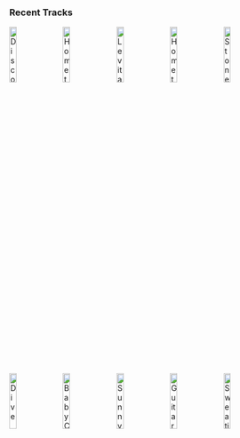 ### Recent Tracks
[<img src='https://lastfm.freetls.fastly.net/i/u/300x300/4e9fc007d6257275d8c83527a391cdd8.png' width='16%' height='16%' alt='Disco'>](https://www.last.fm/music/sub-radio/_/disco)&nbsp;&nbsp;&nbsp;&nbsp;[<img src='https://lastfm.freetls.fastly.net/i/u/300x300/0f926839f98a715f3763ef1899bd6b7a.png' width='16%' height='16%' alt='Hometown Heroes'>](https://www.last.fm/music/moon%2btaxi/_/hometown%2bheroes)&nbsp;&nbsp;&nbsp;&nbsp;[<img src='https://lastfm.freetls.fastly.net/i/u/300x300/93d4ca9756643cc1929b53dbc0208b0f.png' width='16%' height='16%' alt='Levitating'>](https://www.last.fm/music/dua%2blipa/_/levitating)&nbsp;&nbsp;&nbsp;&nbsp;[<img src='https://lastfm.freetls.fastly.net/i/u/300x300/0f926839f98a715f3763ef1899bd6b7a.png' width='16%' height='16%' alt='Hometown Heroes'>](https://www.last.fm/music/moon%2btaxi/_/hometown%2bheroes)&nbsp;&nbsp;&nbsp;&nbsp;[<img src='https://lastfm.freetls.fastly.net/i/u/300x300/2536630b9e33258da24cee7cedb49ed1.png' width='16%' height='16%' alt='Stone Love'>](https://www.last.fm/music/pepper/_/stone%2blove)&nbsp;&nbsp;&nbsp;&nbsp;<br>[<img src='https://lastfm.freetls.fastly.net/i/u/300x300/c13fa3ba635de61ee71c2fec3c45a899.png' width='16%' height='16%' alt='Dive'>](https://www.last.fm/music/hot%2bshade/_/dive)&nbsp;&nbsp;&nbsp;&nbsp;[<img src='https://lastfm.freetls.fastly.net/i/u/300x300/6cc98ad3473c48dbb0821de511b0f8ad.png' width='16%' height='16%' alt='Baby Come Back'>](https://www.last.fm/music/player/_/baby%2bcome%2bback)&nbsp;&nbsp;&nbsp;&nbsp;[<img src='https://lastfm.freetls.fastly.net/i/u/300x300/5f485eb5b6dc50e41664b0f8bc4afaec.png' width='16%' height='16%' alt='Sunny and 75'>](https://www.last.fm/music/joe%2bnichols/_/sunny%2band%2b75)&nbsp;&nbsp;&nbsp;&nbsp;[<img src='https://lastfm.freetls.fastly.net/i/u/300x300/a4933cf84238ee9d1ec57c66fab8633e.png' width='16%' height='16%' alt='Guitar Beat'>](https://www.last.fm/music/prelow/_/guitar%2bbeat)&nbsp;&nbsp;&nbsp;&nbsp;[<img src='https://lastfm.freetls.fastly.net/i/u/300x300/c24f183730baeaa2a0acbae76b99ea7f.png' width='16%' height='16%' alt='Sweating Gold'>](https://www.last.fm/music/honeymoan/_/sweating%2bgold)&nbsp;&nbsp;&nbsp;&nbsp;<br>